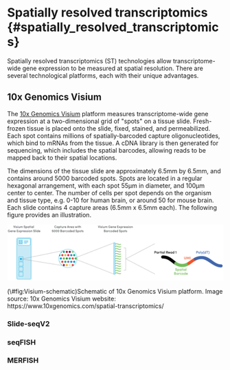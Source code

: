 # Spatially resolved transcriptomics {#spatially_resolved_transcriptomics}

Spatially resolved transcriptomics (ST) technologies allow transcriptome-wide gene expression to be measured at spatial resolution. There are several technological platforms, each with their unique advantages.


## 10x Genomics Visium

The [10x Genomics Visium](https://www.10xgenomics.com/products/spatial-gene-expression) platform measures transcriptome-wide gene expression at a two-dimensional grid of "spots" on a tissue slide. Fresh-frozen tissue is placed onto the slide, fixed, stained, and permeabilized. Each spot contains millions of spatially-barcoded capture oligonucleotides, which bind to mRNAs from the tissue. A cDNA library is then generated for sequencing, which includes the spatial barcodes, allowing reads to be mapped back to their spatial locations.

The dimensions of the tissue slide are approximately 6.5mm by 6.5mm, and contains around 5000 barcoded spots. Spots are located in a regular hexagonal arrangement, with each spot 55µm in diameter, and 100µm center to center. The number of cells per spot depends on the organism and tissue type, e.g. 0-10 for human brain, or around 50 for mouse brain. Each slide contains 4 capture areas (6.5mm x 6.5mm each). The following figure provides an illustration.


<div class="figure">
<img src="images/Visium.png" alt="Schematic of 10x Genomics Visium platform. Image source: 10x Genomics Visium website: https://www.10xgenomics.com/spatial-transcriptomics/" width="574" />
<p class="caption">(\#fig:Visium-schematic)Schematic of 10x Genomics Visium platform. Image source: 10x Genomics Visium website: https://www.10xgenomics.com/spatial-transcriptomics/</p>
</div>


### Slide-seqV2


### seqFISH


### MERFISH


